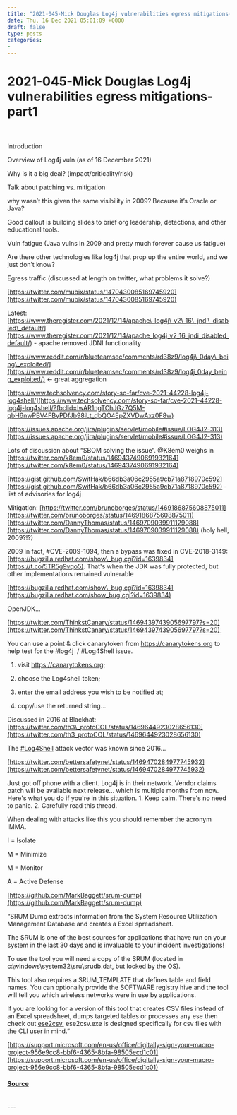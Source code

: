 ```yaml
---
title: "2021-045-Mick Douglas Log4j vulnerabilities egress mitigations- part1"
date: Thu, 16 Dec 2021 05:01:09 +0000
draft: false
type: posts
categories: 
- 
---
```

# 2021-045-Mick Douglas Log4j vulnerabilities egress mitigations- part1

<br/>

<br/>
Introduction

Overview of Log4j vuln (as of 16 December 2021)

Why is it a big deal? (impact/criticality/risk)

Talk about patching vs. mitigation

why wasn’t this given the same visibility in 2009? Because it’s Oracle or Java?

Good callout is building slides to brief org leadership, detections, and other educational tools.

Vuln fatigue (Java vulns in 2009 and pretty much forever cause us fatigue)

Are there other technologies like log4j that prop up the entire world, and we just don’t know?

Egress traffic (discussed at length on twitter, what problems it solve?)

[https://twitter.com/mubix/status/1470430085169745920](https://twitter.com/mubix/status/1470430085169745920)

Latest: [https://www.theregister.com/2021/12/14/apache\_log4j\_v2\_16\_jndi\_disabled\_default/](https://www.theregister.com/2021/12/14/apache_log4j_v2_16_jndi_disabled_default/) \- apache removed JDNI functionality

[https://www.reddit.com/r/blueteamsec/comments/rd38z9/log4j\_0day\_being\_exploited/](https://www.reddit.com/r/blueteamsec/comments/rd38z9/log4j_0day_being_exploited/) <- great aggregation

[https://www.techsolvency.com/story-so-far/cve-2021-44228-log4j-log4shell/](https://www.techsolvency.com/story-so-far/cve-2021-44228-log4j-log4shell/?fbclid=IwAR1ngTChJGz7Q5M-qbH6nwPBV4FByPDfJb98iLt_dbQO4EpZXVDwAxz0F8w)

[https://issues.apache.org/jira/plugins/servlet/mobile#issue/LOG4J2-313](https://issues.apache.org/jira/plugins/servlet/mobile#issue/LOG4J2-313)

Lots of discussion about “SBOM solving the issue”. @K8em0 weighs in [https://twitter.com/k8em0/status/1469437490691932164](https://twitter.com/k8em0/status/1469437490691932164)

[https://gist.github.com/SwitHak/b66db3a06c2955a9cb71a8718970c592](https://gist.github.com/SwitHak/b66db3a06c2955a9cb71a8718970c592) \-list of advisories for log4j

Mitigation: [https://twitter.com/brunoborges/status/1469186875608875011](https://twitter.com/brunoborges/status/1469186875608875011)  
[https://twitter.com/DannyThomas/status/1469709039911129088](https://twitter.com/DannyThomas/status/1469709039911129088) (holy hell, 2009?!?)

2009 in fact, #CVE-2009-1094, then a bypass was fixed in CVE-2018-3149: [https://bugzilla.redhat.com/show\_bug.cgi?id=1639834](https://t.co/5TR5g9vqo5). That's when the JDK was fully protected, but other implementations remained vulnerable  
  

[https://bugzilla.redhat.com/show\_bug.cgi?id=1639834](https://bugzilla.redhat.com/show_bug.cgi?id=1639834)

OpenJDK… 

[https://twitter.com/ThinkstCanary/status/1469439743905697797?s=20](https://twitter.com/ThinkstCanary/status/1469439743905697797?s=20) 

You can use a point & click canarytoken from https://canarytokens.org to help test for the #log4j  / #Log4Shell issue.

1) visit https://canarytokens.org;

2) choose the Log4shell token;

3) enter the email address you wish to be notified at;

4) copy/use the returned string...

Discussed in 2016 at Blackhat: [https://twitter.com/th3\_protoCOL/status/1469644923028656130](https://twitter.com/th3_protoCOL/status/1469644923028656130)

The [#Log4Shell](https://twitter.com/hashtag/Log4Shell?src=hashtag_click) attack vector was known since 2016…   
  
[https://twitter.com/bettersafetynet/status/1469470284977745932](https://twitter.com/bettersafetynet/status/1469470284977745932)

Just got off phone with a client. Log4j is in their network. Vendor claims patch will be available next release... which is multiple months from now. Here's what you do if you're in this situation. 1. Keep calm. There's no need to panic. 2. Carefully read this thread.

When dealing with attacks like this you should remember the acronym IMMA. 

I = Isolate 

M = Minimize 

M = Monitor 

A = Active Defense

[https://github.com/MarkBaggett/srum-dump](https://github.com/MarkBaggett/srum-dump)

“SRUM Dump extracts information from the System Resource Utilization Management Database and creates a Excel spreadsheet.

The SRUM is one of the best sources for applications that have run on your system in the last 30 days and is invaluable to your incident investigations!

To use the tool you will need a copy of the SRUM (located in c:\\windows\\system32\\sru\\srudb.dat, but locked by the OS).

This tool also requires a SRUM\_TEMPLATE that defines table and field names. You can optionally provide the SOFTWARE registry hive and the tool will tell you which wireless networks were in use by applications.

If you are looking for a version of this tool that creates CSV files instead of an Excel spreadsheet, dumps targeted tables or processes any ese then check out [ese2csv.](https://github.com/MarkBaggett/ese-analyst) ese2csv.exe is designed specifically for csv files with the CLI user in mind.”

[https://support.microsoft.com/en-us/office/digitally-sign-your-macro-project-956e9cc8-bbf6-4365-8bfa-98505ecd1c01](https://support.microsoft.com/en-us/office/digitally-sign-your-macro-project-956e9cc8-bbf6-4365-8bfa-98505ecd1c01)

#### [Source](http://brakeingsecurity.com/2021-045-mick-douglas-log4j-vulnerabilities-egress-mitigations-part1)

<br/>
---
